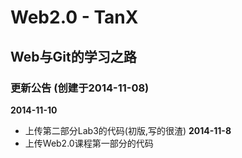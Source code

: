 Web2.0  -  TanX
===============
Web与Git的学习之路
------------------------------------------
### 更新公告 (创建于2014-11-08)
  <b>2014-11-10</b><br />
  * 上传第二部分Lab3的代码(初版,写的很渣)
  <b>2014-11-8</b><br />
  * 上传Web2.0课程第一部分的代码
